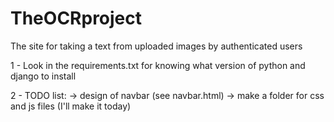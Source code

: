 # TheOCRproject
The site for taking a text from uploaded images by authenticated users

1 - Look in the requirements.txt for knowing what version of python and django to install

2 - TODO list:
-> design of navbar (see navbar.html)
-> make a folder for css and js files (I'll make it today)


